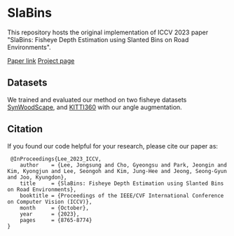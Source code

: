 # SlaBins
This repository hosts the original implementation of ICCV 2023 paper "SlaBins: Fisheye Depth Estimation using Slanted Bins on Road Environments".

[Paper link](https://openaccess.thecvf.com/content/ICCV2023/papers/Lee_SlaBins_Fisheye_Depth_Estimation_using_Slanted_Bins_on_Road_Environments_ICCV_2023_paper.pdf) [Project page](https://syniez.github.io/SlaBins/)


## Datasets
We trained and evaluated our method on two fisheye datasets [SynWoodScape](https://arxiv.org/abs/2203.05056), and [KITTI360](https://github.com/autonomousvision/kitti360Scripts) with our angle augmentation.

## Citation
If you found our code helpful for your research, please cite our paper as:

```
 @InProceedings{Lee_2023_ICCV,
    author    = {Lee, Jongsung and Cho, Gyeongsu and Park, Jeongin and Kim, Kyongjun and Lee, Seongoh and Kim, Jung-Hee and Jeong, Seong-Gyun and Joo, Kyungdon},
    title     = {SlaBins: Fisheye Depth Estimation using Slanted Bins on Road Environments},
    booktitle = {Proceedings of the IEEE/CVF International Conference on Computer Vision (ICCV)},
    month     = {October},
    year      = {2023},
    pages     = {8765-8774}
}
```
